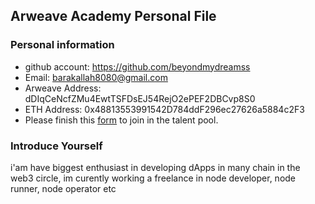 ## Arweave Academy Personal File

### Personal information

- github account: https://github.com/beyondmydreamss
- Email: barakallah8080@gmail.com
- Arweave Address: dDIqCeNcfZMu4EwtTSFDsEJ54RejO2ePEF2DBCvp8S0
- ETH Address: 0x48813553991542D784ddF296ec27626a5884c2F3
- Please finish this [form](https://docs.google.com/forms/d/e/1FAIpQLSfWA5fIIcBgmRppm3jNz5vmf9Mai_QMVil-2pO4r7YKn_Zhtw/viewform?usp=sf_link) to join in the talent pool.

### Introduce Yourself
 i'am have biggest enthusiast in developing dApps in many chain in the web3 circle, im curently working a freelance in node developer, node runner, node operator etc
 
